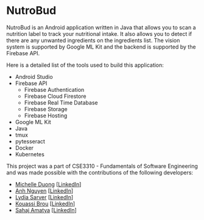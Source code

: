 # NutroBud

NutroBud is an Android application written in Java that allows you to scan a nutrition label to track your nutritional intake. It also allows you to detect if there are any unwanted ingredients on the ingredients list. The vision system is supported by Google ML Kit and the backend is supported by the Firebase API. 

Here is a detailed list of the tools used to build this application:
* Android Studio
* Firebase API
  * Firebase Authentication
  * Firebase Cloud Firestore
  * Firebase Real Time Database
  * Firebase Storage
  * Firebase Hosting
* Google ML Kit
* Java
* tmux
* pytesseract
* Docker
* Kubernetes



This project was a part of CSE3310 - Fundamentals of Software Engineering and was made possible with the contributions of the following developers:
* [Michelle Duong](https://github.com/mduong05) [[LinkedIn](https://www.linkedin.com/in/michelle-duong-5ba603a3)]
* [Anh Nguyen](https://github.com/inewins) [[LinkedIn](https://www.linkedin.com/in/anh-h-nguyen)]
* [Lydia Sarver](https://github.com/WorkHarder25) [[LinkedIn](https://www.linkedin.com/in/lydiasarver)]
* [Kouassi Brou](https://github.com/Kouassi-web) [[LinkedIn](https://www.linkedin.com/in/kouassi-brou-614b5a130)]
* [Sahaj Amatya](https://github.com/sahajamatya) [[LinkedIn](https://www.linkedin.com/in/sahajamatya)]
